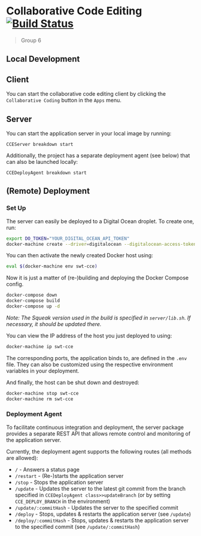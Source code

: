 # Collaborative Code Editing [![Build Status](https://travis-ci.org/hpi-swa-teaching/CollaborativeCodeEditing.svg?branch=master)](https://travis-ci.org/hpi-swa-teaching/CollaborativeCodeEditing)

> Group 6

## Local Development

## Client

You can start the collaborative code editing client by clicking the `Collaborative Coding` button in the `Apps` menu.

## Server

You can start the application server in your local image by running:
```smalltalk
CCEServer breakdown start
``` 

Additionally, the project has a separate deployment agent (see below) that can also be launched locally:
```smalltalk
CCEDeployAgent breakdown start
```

## (Remote) Deployment

### Set Up

The server can easily be deployed to a Digital Ocean droplet. To create one, run:
```sh
export DO_TOKEN="YOUR_DIGITAL_OCEAN_API_TOKEN"
docker-machine create --driver=digitalocean --digitalocean-access-token=$DO_TOKEN --digitalocean-region=fra1 --digitalocean-size=s-1vcpu-1gb swt-cce
```

You can then activate the newly created Docker host using:
```sh
eval $(docker-machine env swt-cce)
```

Now it is just a matter of (re-)building and deploying the Docker Compose config.
```sh
docker-compose down
docker-compose build
docker-compose up -d
```

*Note: The Squeak version used in the build is specified in `server/lib.sh`. If necessary, it should be updated there.*

You can view the IP address of the host you just deployed to using:
```sh
docker-machine ip swt-cce
```

The corresponding ports, the application binds to, are defined in the `.env` file.
They can also be customized using the respective environment variables in your deployment.

And finally, the host can be shut down and destroyed:
```sh
docker-machine stop swt-cce
docker-machine rm swt-cce
```

### Deployment Agent

To facilitate continuous integration and deployment, the server package provides a separate REST API that allows remote control and monitoring of the application server.

Currently, the deployment agent supports the following routes (all methods are allowed):

- `/` - Answers a status page
- `/restart` - (Re-)starts the application server
- `/stop` - Stops the application server
- `/update` - Updates the server to the latest git commit from the branch specified in `CCEDeployAgent class>>updateBranch` (or by setting `CCE_DEPLOY_BRANCH` in the environment)
- `/update/:commitHash` - Updates the server to the specified commit
- `/deploy` - Stops, updates & restarts the application server (see `/update`)
- `/deploy/:commitHash` - Stops, updates & restarts the application server to the specified commit (see `/update/:commitHash`)
